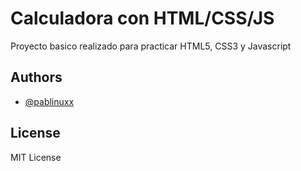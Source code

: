 
# Calculadora con HTML/CSS/JS


Proyecto basico realizado para practicar HTML5, CSS3 y Javascript



## Authors

- [@pablinuxx](https://github.com/pablinuxx)


## License

MIT License

